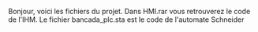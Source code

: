 Bonjour, voici les fichiers du projet.
Dans HMI.rar vous retrouverez le code de l'IHM.
Le fichier bancada_plc.sta est le code de l'automate Schneider
